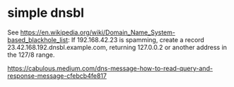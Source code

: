 # simple dnsbl

See <https://en.wikipedia.org/wiki/Domain_Name_System-based_blackhole_list>:
If 192.168.42.23 is spamming, create a record 23.42.168.192.dnsbl.example.com,
returning 127.0.0.2 or another address in the 127/8 range.

<https://cabulous.medium.com/dns-message-how-to-read-query-and-response-message-cfebcb4fe817>
